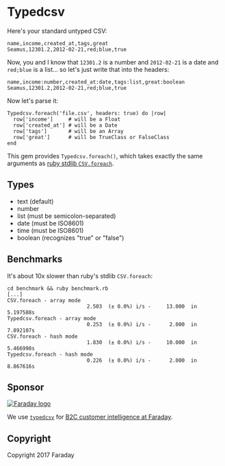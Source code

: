 # Typedcsv

Here's your standard untyped CSV:

```
name,income,created_at,tags,great
Seamus,12301.2,2012-02-21,red;blue,true
```

Now, you and I know that `12301.2` is a number and `2012-02-21` is a date and `red;blue` is a list... so let's just write that into the headers:

```
name,income:number,created_at:date,tags:list,great:boolean
Seamus,12301.2,2012-02-21,red;blue,true
```

Now let's parse it:

```
Typedcsv.foreach('file.csv', headers: true) do |row|
  row['income']     # will be a Float
  row['created_at'] # will be a Date
  row['tags']       # will be an Array
  row['great']      # will be TrueClass or FalseClass
end
```

This gem provides `Typedcsv.foreach()`, which takes exactly the same arguments as [ruby stdlib `CSV.foreach`](https://ruby-doc.org/stdlib-2.4.1/libdoc/csv/rdoc/CSV.html#method-c-foreach).

## Types

* text (default)
* number
* list (must be semicolon-separated)
* date (must be ISO8601)
* time (must be ISO8601)
* boolean (recognizes "true" or "false")

## Benchmarks

It's about 10x slower than ruby's stdlib `CSV.foreach`:

```
cd benchmark && ruby benchmark.rb
[...]
CSV.foreach - array mode
                          2.503  (± 0.0%) i/s -     13.000  in   5.197588s
Typedcsv.foreach - array mode
                          0.253  (± 0.0%) i/s -      2.000  in   7.892107s
CSV.foreach - hash mode
                          1.830  (± 0.0%) i/s -     10.000  in   5.466998s
Typedcsv.foreach - hash mode
                          0.226  (± 0.0%) i/s -      2.000  in   8.867616s
```

## Sponsor

<p><a href="https://www.faraday.io"><img src="https://s3.amazonaws.com/faraday-assets/files/img/logo.svg" alt="Faraday logo"/></a></p>

We use [`typedcsv`](https://github.com/faradayio/typedcsv) for [B2C customer intelligence at Faraday](https://www.faraday.io).

## Copyright

Copyright 2017 Faraday
